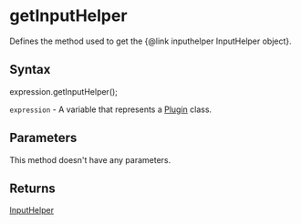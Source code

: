 # getInputHelper

Defines the method used to get the &#123;@link inputhelper InputHelper object&#125;.

## Syntax

expression.getInputHelper();

`expression` - A variable that represents a [Plugin](../Plugin.md) class.

## Parameters

This method doesn't have any parameters.

## Returns

[InputHelper](../../InputHelper/InputHelper.md)